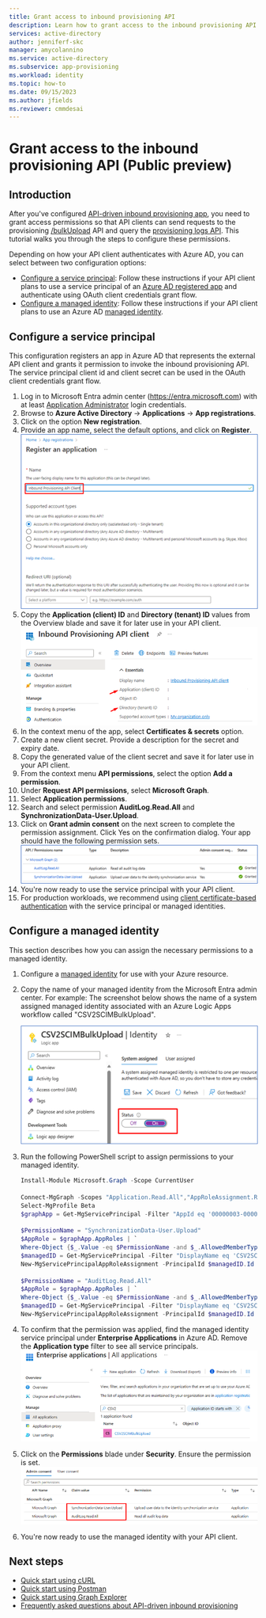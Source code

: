 ```yaml
---
title: Grant access to inbound provisioning API
description: Learn how to grant access to the inbound provisioning API.
services: active-directory
author: jenniferf-skc
manager: amycolannino
ms.service: active-directory
ms.subservice: app-provisioning
ms.workload: identity
ms.topic: how-to
ms.date: 09/15/2023
ms.author: jfields
ms.reviewer: cmmdesai
---
```


# Grant access to the inbound provisioning API (Public preview)

## Introduction

After you've configured [API-driven inbound provisioning app](inbound-provisioning-api-configure-app.md), you need to grant access permissions so that API clients can send requests to the provisioning [/bulkUpload](/graph/api/synchronization-synchronizationjob-post-bulkupload) API and query the [provisioning logs API](/graph/api/resources/provisioningobjectsummary). This tutorial walks you through the steps to configure these permissions. 

Depending on how your API client authenticates with Azure AD, you can select between two configuration options: 

* [Configure a service principal](#configure-a-service-principal): Follow these instructions if your API client plans to use a service principal of an [Azure AD registered app](../develop/howto-create-service-principal-portal.md) and authenticate using OAuth client credentials grant flow. 
* [Configure a managed identity](#configure-a-managed-identity): Follow these instructions if your API client plans to use an Azure AD [managed identity](../managed-identities-azure-resources/overview.md).

## Configure a service principal 
This configuration registers an app in Azure AD that represents the external API client and grants it permission to invoke the inbound provisioning API. The service principal client id and client secret can be used in the OAuth client credentials grant flow. 

1. Log in to Microsoft Entra admin center (https://entra.microsoft.com) with at least [Application Administrator](https://go.microsoft.com/fwlink/?linkid=2247823) login credentials. 
1. Browse to **Azure Active Directory** -> **Applications** -> **App registrations**.
1. Click on the option **New registration**.
1. Provide an app name, select the default options, and click on **Register**.
      [![Screenshot of app registration.](media/inbound-provisioning-api-grant-access/register-app.png)](media/inbound-provisioning-api-grant-access/register-app.png#lightbox)
1. Copy the **Application (client) ID** and **Directory (tenant) ID** values from the Overview blade and save it for later use in your API client. 
      [![Screenshot of app client ID.](media/inbound-provisioning-api-grant-access/app-client-id.png)](media/inbound-provisioning-api-grant-access/app-client-id.png#lightbox)  
1. In the context menu of the app, select **Certificates & secrets** option. 
1. Create a new client secret. Provide a description for the secret and expiry date. 
1. Copy the generated value of the client secret and save it for later use in your API client. 
1. From the context menu **API permissions**, select the option **Add a permission**. 
1. Under **Request API permissions**, select **Microsoft Graph**. 
1. Select **Application permissions**.
1. Search and select permission **AuditLog.Read.All** and **SynchronizationData-User.Upload**.
1. Click on **Grant admin consent** on the next screen to complete the permission assignment. Click Yes on the confirmation dialog. Your app should have the following permission sets.
      [![Screenshot of app permissions.](media/inbound-provisioning-api-grant-access/api-client-permissions.png)](media/inbound-provisioning-api-grant-access/api-client-permissions.png#lightbox)  
1. You're now ready to use the service principal with your API client.
1. For production workloads, we recommend using [client certificate-based authentication](../develop/howto-authenticate-service-principal-powershell.md) with the service principal or managed identities. 

## Configure a managed identity

This section describes how you can assign the necessary permissions to a managed identity. 

1. Configure a [managed identity](../managed-identities-azure-resources/overview.md) for use with your Azure resource. 
1. Copy the name of your managed identity from the Microsoft Entra admin center. For example: The screenshot below shows the name of a system assigned managed identity associated with an Azure Logic Apps workflow called "CSV2SCIMBulkUpload". 

      [![Screenshot of managed identity name.](media/inbound-provisioning-api-grant-access/managed-identity-name.png)](media/inbound-provisioning-api-grant-access/managed-identity-name.png#lightbox) 

1. Run the following PowerShell script to assign permissions to your managed identity.

      ```powershell
      Install-Module Microsoft.Graph -Scope CurrentUser

      Connect-MgGraph -Scopes "Application.Read.All","AppRoleAssignment.ReadWrite.All,RoleManagement.ReadWrite.Directory"
      Select-MgProfile Beta
      $graphApp = Get-MgServicePrincipal -Filter "AppId eq '00000003-0000-0000-c000-000000000000'"
  
      $PermissionName = "SynchronizationData-User.Upload"
      $AppRole = $graphApp.AppRoles | `
      Where-Object {$_.Value -eq $PermissionName -and $_.AllowedMemberTypes -contains "Application"}
      $managedID = Get-MgServicePrincipal -Filter "DisplayName eq 'CSV2SCIMBulkUpload'"
      New-MgServicePrincipalAppRoleAssignment -PrincipalId $managedID.Id -ServicePrincipalId $managedID.Id -ResourceId $graphApp.Id -AppRoleId $AppRole.Id

      $PermissionName = "AuditLog.Read.All"
      $AppRole = $graphApp.AppRoles | `
      Where-Object {$_.Value -eq $PermissionName -and $_.AllowedMemberTypes -contains "Application"}
      $managedID = Get-MgServicePrincipal -Filter "DisplayName eq 'CSV2SCIMBulkUpload'"
      New-MgServicePrincipalAppRoleAssignment -PrincipalId $managedID.Id -ServicePrincipalId $managedID.Id -ResourceId $graphApp.Id -AppRoleId $AppRole.Id
      ```
1. To confirm that the permission was applied, find the managed identity service principal under **Enterprise Applications** in Azure AD. Remove the **Application type** filter to see all service principals.
      [![Screenshot of managed identity principal.](media/inbound-provisioning-api-grant-access/managed-identity-principal.png)](media/inbound-provisioning-api-grant-access/managed-identity-principal.png#lightbox) 
1. Click on the **Permissions** blade under **Security**. Ensure the permission is set. 
      [![Screenshot of managed identity permissions.](media/inbound-provisioning-api-grant-access/managed-identity-permissions.png)](media/inbound-provisioning-api-grant-access/managed-identity-permissions.png#lightbox) 
1. You're now ready to use the managed identity with your API client. 


## Next steps
- [Quick start using cURL](inbound-provisioning-api-curl-tutorial.md)
- [Quick start using Postman](inbound-provisioning-api-postman.md)
- [Quick start using Graph Explorer](inbound-provisioning-api-graph-explorer.md)
- [Frequently asked questions about API-driven inbound provisioning](inbound-provisioning-api-faqs.md)

